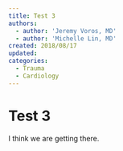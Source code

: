 ```yaml
---
title: Test 3
authors:
  - author: 'Jeremy Voros, MD'
  - author: 'Michelle Lin, MD'
created: 2018/08/17
updated: 
categories:
  - Trauma
  - Cardiology
---
```

# Test 3

I think we are getting there.
